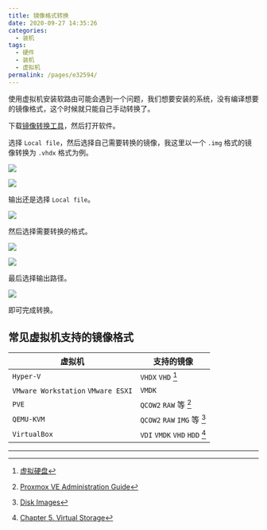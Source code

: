 ```yaml
---
title: 镜像格式转换
date: 2020-09-27 14:35:26
categories:
  - 装机
tags:
  - 硬件
  - 装机
  - 虚拟机
permalink: /pages/e32594/
---
```


使用虚拟机安装软路由可能会遇到一个问题，我们想要安装的系统，没有编译想要的镜像格式，这个时候就只能自己手动转换了。

下载[镜像转换工具](https://dl.u2sb.com/#/s/GPIQ?path=%2Fblog%2F%E8%BD%AF%E8%B7%AF%E7%94%B1%2F%E5%AE%9E%E7%94%A8%E5%B7%A5%E5%85%B7)，然后打开软件。

选择 `Local file`，然后选择自己需要转换的镜像，我这里以一个 `.img` 格式的镜像转换为 `.vhdx` 格式为例。

![](https://file.sm9.top/item/5f703ab8160a154a67a5e0c6.png)

![](https://file.sm9.top/item/5f703aee160a154a67a5eb9a.png)

输出还是选择 `Local file`。

![](https://file.sm9.top/item/5f703b10160a154a67a5f867.png)

然后选择需要转换的格式。

![](https://file.sm9.top/item/5f703b26160a154a67a5fd6a.png)

![](https://file.sm9.top/item/5f703b44160a154a67a60490.png)

最后选择输出路径。

![](https://file.sm9.top/item/5f703b54160a154a67a6088a.png)

即可完成转换。

## 常见虚拟机支持的镜像格式

| 虚拟机                             | 支持的镜像                                     |
| ---------------------------------- | ---------------------------------------------- |
| `Hyper-V`                          | `VHDX` `VHD` [^hyper-v支持磁盘格式]            |
| `VMware Workstation` `VMware ESXI` | `VMDK`                                         |
| `PVE`                              | `QCOW2` `RAW` 等 [^pve支持磁盘格式]            |
| `QEMU-KVM`                         | `QCOW2` `RAW` `IMG` 等 [^qemu-kvm支持磁盘格式] |
| `VirtualBox`                       | `VDI` `VMDK` `VHD` `HDD` [^vbox支持磁盘格式]   |

[^hyper-v支持磁盘格式]: [虚拟硬盘](https://docs.microsoft.com/zh-cn/windows-server/administration/performance-tuning/role/hyper-v-server/storage-io-performance#virtual-hard-disks)
[^pve支持磁盘格式]: [Proxmox VE Administration Guide](https://pve.proxmox.com/pve-docs/pve-admin-guide.html)
[^qemu-kvm支持磁盘格式]: [Disk Images](https://www.qemu.org/docs/master/system/images.html)
[^vbox支持磁盘格式]: [Chapter 5. Virtual Storage](https://www.virtualbox.org/manual/ch05.html#vdidetails)

---
